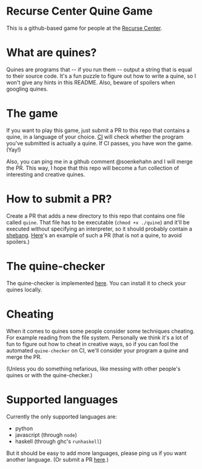 # Recurse Center Quine Game

This is a github-based game for people at the [Recurse
Center](https://github.com/soenkehahn/rc-quines).


# What are quines?

Quines are programs that -- if you run them -- output a string that is equal to
their source code. It's a fun puzzle to figure out how to write a quine, so
I won't give any hints in this README. Also, beware of spoilers when googling
quines.

# The game

If you want to play this game, just submit a PR to this repo that contains a
quine, in a language of your choice.
[CI](https://circleci.com/gh/soenkehahn/rc-quines) will check whether the
program you've submitted is actually a quine. If CI passes, you have won the
game. (Yay!)

Also, you can ping me in a github comment @soenkehahn and I will merge the PR.
This way, I hope that this repo will become a fun collection of interesting and
creative quines.

# How to submit a PR?

Create a PR that adds a new directory to this repo that contains one file called
`quine`. That file has to be executable (`chmod +x ./quine`) and it'll be
executed without specifying an interpreter, so it should probably contain a
[shebang](https://en.wikipedia.org/wiki/Shebang_(Unix)).
[Here](https://github.com/soenkehahn/rc-quines/pull/1)'s an
example of such a PR (that is not a quine, to avoid spoilers.)

# The quine-checker

The quine-checker is implemented
[here](https://github.com/soenkehahn/quine-checker). You can install it to check
your quines locally.

# Cheating

When it comes to quines some people consider some techniques cheating. For
example reading from the file system. Personally we think it's a lot of fun to
figure out how to cheat in creative ways, so if you can fool the automated `quine-checker` on CI, we'll consider your program a quine and merge the PR.

(Unless you do something nefarious, like messing with other people's quines or
with the quine-checker.)

# Supported languages

Currently the only supported languages are:

- python
- javascript (through `node`)
- haskell (through ghc's `runhaskell`)

But it should be easy to add more languages, please ping us if you want another
language. (Or submit a PR [here](https://github.com/soenkehahn/quine-checker).)
